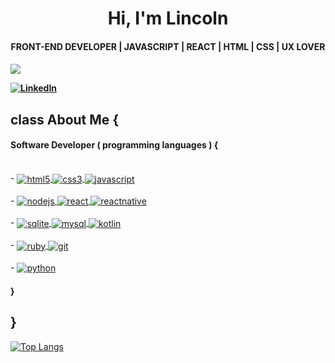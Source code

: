 <h1 align="center" > Hi, I'm Lincoln </h1>

<h4 align="center">  FRONT-END DEVELOPER | JAVASCRIPT | REACT | HTML | CSS | UX LOVER <h4>

<img src="https://www.canva.com/design/DAFK7gyE2OU/8eME0sJ9NyGFtXTol5sVjw/view?utm_content=DAFK7gyE2OU&utm_campaign=designshare&utm_medium=link&utm_source=viewer"/>


[![LinkedIn](https://www.canva.com/design/DAFK7gyE2OU/8eME0sJ9NyGFtXTol5sVjw/view?utm_content=DAFK7gyE2OU&utm_campaign=designshare&utm_medium=link&utm_source=viewer)](https://www.linkedin.com/in/lincolnaraujo/) 

## class About Me {
####     Software Developer ( programming languages ) {

<div style="display: inline_block"><br/>
    - 
    <a href="https://github.com/Lincoln-Araujo/Bootstrap">
        <img align="center" alt="html5" src="https://img.shields.io/badge/HTML5-E34F26?style=for-the-badge&logo=html5&logoColor=white"/>
    </a>
    <a href="https://github.com/Lincoln-Araujo/CSS">
        <img align="center" alt="css3" src="https://img.shields.io/badge/CSS3-1572B6?style=for-the-badge&logo=css3&logoColor=white"/>
    </a>
    <a href="https://github.com/Lincoln-Araujo/JavaScript">
        <img align="center" alt="javascript" src="https://img.shields.io/badge/JavaScript-F7DF1E?style=for-the-badge&logo=javascript&logoColor=black"/>
    </a>
</div>
<div style="display: inline_block"><br/>
    - 
    <a href='https://github.com/Lincoln-Araujo/Node.js'>
        <img align="center" alt="nodejs" src="https://img.shields.io/badge/Node.js-43853D?style=for-the-badge&logo=node.js&logoColor=white"/>
    </a>
    <a href='https://github.com/Lincoln-Araujo/React.js'>
        <img align="center" alt="react" src="https://img.shields.io/badge/React-20232A?style=for-the-badge&logo=react&logoColor=61DAFB"/>
    </a>
    <a href='https://github.com/Lincoln-Araujo/React-Native'>
        <img align="center" alt="reactnative" src="https://img.shields.io/badge/React_Native-20232A?style=for-the-badge&logo=react&logoColor=61DAFB"/>
    </a>
</div>
<div style="display: inline_block"><br/>
    - 
    <a href='https://github.com/Lincoln-Araujo/Database'>
        <img align="center" alt="sqlite" src="https://img.shields.io/badge/SQLite-07405E?style=for-the-badge&logo=sqlite&logoColor=white"/>
    </a>
    <a href=''>
        <img align="center" alt="mysql" src="https://img.shields.io/badge/MySQL-00000F?style=for-the-badge&logo=mysql&logoColor=white"/>  
    </a>
    <a href='https://github.com/Lincoln-Araujo/BOOTCAMP_SANTANDER_MOBILE-2022'>
        <img align="center" alt="kotlin" src="https://img.shields.io/badge/Kotlin-0095D5?&style=for-the-badge&logo=kotlin&logoColor=white"/>
    </a>
</div>
<div style="display: inline_block"><br/>
    - 
    <a href="https://github.com/Lincoln-Araujo/Ruby_Projects">
        <img align="center" alt="ruby" src="https://img.shields.io/badge/Ruby-CC342D?style=for-the-badge&logo=ruby&logoColor=white"/>
    </a>
    <a href="https://github.com/Lincoln-Araujo">
        <img align="center" alt="git" src="https://img.shields.io/badge/GIT-E44C30?style=for-the-badge&logo=git&logoColor=white"/>
    </a>
</div>
<div style="display: inline_block"><br/>
    - 
    <a href="https://github.com/Lincoln-Araujo/Python">
        <img align="center" alt="python" src="https://img.shields.io/badge/Python-14354C?style=for-the-badge&logo=python&logoColor=white"/>  
    </a>
</div>
                                                                                                                                     
#### } 
## }                                                                                                                                     
[![Top Langs](https://github-readme-stats.vercel.app/api/top-langs/?username=Lincoln-Araujo&layout=compact)](https://github.com/Lincoln-Araujo/github-readme-stats)                                                                                                                                     
